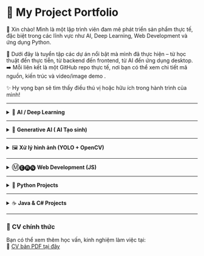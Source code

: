 # 💼 **My Project Portfolio**


👋 Xin chào! Mình là một lập trình viên đam mê phát triển sản phẩm thực tế, đặc biệt trong các lĩnh vực như AI, Deep Learning, Web Development và ứng dụng Python.

📌 Dưới đây là tuyển tập các dự án nổi bật mà mình đã thực hiện – từ học thuật đến thực tiễn, từ backend đến frontend, từ AI đến ứng dụng desktop.  
➡️ Mỗi liên kết là một GitHub repo thực tế, nơi bạn có thể xem chi tiết mã nguồn, kiến trúc và video/image demo .

✨ Hy vọng bạn sẽ tìm thấy điều thú vị hoặc hữu ích trong hành trình của mình!


---

<details>
  <summary>🤖 <strong>AI / Deep Learning</strong></summary>

- 🔬 [Dự đoán giá xe bằng ANN](https://github.com/HitDrama/Car-Price-Prediction-ANN)  
  _Dự đoán giá ô tô với mạng neural network nhiều tầng, dữ liệu thực từ bonbanh.com._

- 🍎 [Phát hiện bệnh trên cây táo (MobileNetV2)](https://github.com/HitDrama/Apple-Disease-MobileNetV2-)  
  _Phân loại bệnh cây bằng transfer learning trên mô hình nhẹ phù hợp cho mobile._


- 🔍 [Tìm kiếm ảnh tương tự với ResNet50](https://github.com/HitDrama/AI-Image-Classifier-with-ResNet50)  
  _Trích đặc trưng ảnh và tìm ảnh gần giống trong bộ dữ liệu lớn._

- 🔤 [Dự án dịch thật với finetune model mBART-Large-50 ](https://github.com/HitDrama/EN-VI-Translation-mBART-Large-50-Opus100)  
  _Dự án được tinh chỉnh dựa trên model mBART-Large-50 của Facebook ._

- ⚡ [Dự đoán tiêu thụ năng lượng bằng LSTM](https://github.com/HitDrama/Energy-Prediction-with-LSTM)  
  _Dự báo mức tiêu thụ điện năng theo thời gian với mạng nơ-ron hồi tiếp LSTM._



</details>

---

<details>
  <summary>🤖 <strong>Generative AI ( AI Tạo sinh)</strong></summary>


- 🧠 [Sinh ảnh thời trang trắng đen bằng GAN](https://github.com/HitDrama/DCgan-Fashionmnist-Generator)  
  _GAN tự sinh ảnh thời trang từ ảnh trắng đen ._

- 🧠 [Sinh ảnh màu bằng DCGAN](https://github.com/HitDrama/DCGAN-with-CIFAR-10-Generating-Colorful-Images-from-Noise)  
  _GAN tự sinh ảnh màu với dataset CIFAR10 ._

</details>

---

<details>
  <summary>🖼️ <strong>Xử lý hình ảnh (YOLO + OpenCV)</strong></summary>

- 🚘 [Nhận diện biển số xe (OpenCV)](https://github.com/HitDrama/License-Plate-Recognition-with-OpenCV)  
  _Phát hiện vùng biển số xe và xử lý ảnh để nhận dạng ký tự._

- 📦 [Đếm xe ra/vào bằng YOLO](https://github.com/HitDrama/YoloVision-CarTrack)  
  _Kết hợp YOLO và line-crossing logic để đếm lượng xe trong video theo thời gian thực._

</details>

---

<details>
  <summary>Ⓜ️🅔🅡🅝 <strong>Web Development (JS)</strong></summary>
  
- 📚 [BachHoaIT-Clone-MERN](https://github.com/HitDrama/BachHoaIT-Clone-MERN)
  _Dự án phát triển ứng dụng thương mại điện tử "Bách Hóa IT" sử dụng MERN Stack._

- 📚 [Online_Book_Application_Coursera](https://github.com/HitDrama/Online_Book_Application_Coursera)
  _Dự án cuối khóa học "Developing Back-End Apps with Node.js and Express" của IBM. Phát triển ứng dụng sách trực tuyến._

- 📚 [IBM-Developing-Front-End-Apps-With-React](https://github.com/HitDrama/IBM-Developing-Front-End-Apps-With-React)
  _Dự án cuối khóa học "IBM-Developing-Front-End-Apps-With-React". Phát triển ứng dụng giao diện người dùng với React._


</details>

---

<details>
  <summary>🐍 <strong>Python Projects</strong></summary>

- 🧮 [Web bán hàng MVC với Django](https://github.com/HitDrama/Project-Django-Firstly)  
  _Trang bán hàng có giỏ hàng, thanh toán đơn giản, phân quyền._

- 🔍 [Web bán hàng MVC với Flask](https://github.com/HitDrama/Web-flask-mycode)  
  _Trang bán hàng có giỏ hàng, thanh toán đơn giản, phân quyền._

</details>

---

<details>
  <summary>☕ <strong>Java & C# Projects</strong></summary>

- 🎤 [App quản lý quán Karaoke (Java Swing)](https://github.com/HitDrama/App_KaraokeChill)  
  _Quản lý phòng hát, hóa đơn, nhân viên với giao diện desktop._

- 🌱 [Web kiểm tra khảo sát bảo vệ môi trường EcoAware](https://github.com/HitDrama/ECOAWARE)  
  _Một trang web khảo sát sinh viên về vấn để bảo vệ môi trường viết bằng ASP.Net._

</details>

---

### 📄 **CV chính thức**  
Bạn có thể xem thêm học vấn, kinh nghiệm làm việc tại:  
📎 [CV bản PDF tại đây](https://link-den-cv.pdf)

